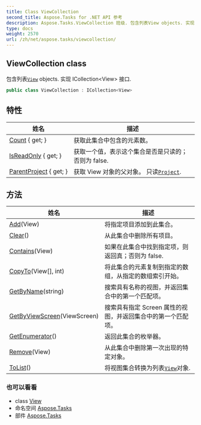 ```yaml
---
title: Class ViewCollection
second_title: Aspose.Tasks for .NET API 参考
description: Aspose.Tasks.ViewCollection 班级. 包含列表View objects. 实现 ICollectionView 接口.
type: docs
weight: 2570
url: /zh/net/aspose.tasks/viewcollection/
---
```

## ViewCollection class

包含列表[`View`](../view/) objects. 实现 ICollection&lt;View&gt; 接口.

```csharp
public class ViewCollection : ICollection<View>
```

## 特性

| 姓名 | 描述 |
| --- | --- |
| [Count](../../aspose.tasks/viewcollection/count/) { get; } | 获取此集合中包含的元素数。 |
| [IsReadOnly](../../aspose.tasks/viewcollection/isreadonly/) { get; } | 获取一个值，表示这个集合是否是只读的；否则为 false. |
| [ParentProject](../../aspose.tasks/viewcollection/parentproject/) { get; } | 获取 View 对象的父对象。 只读[`Project`](../project/). |

## 方法

| 姓名 | 描述 |
| --- | --- |
| [Add](../../aspose.tasks/viewcollection/add/)(View) | 将指定项目添加到此集合。 |
| [Clear](../../aspose.tasks/viewcollection/clear/)() | 从此集合中删除所有项目。 |
| [Contains](../../aspose.tasks/viewcollection/contains/)(View) | 如果在此集合中找到指定项，则返回真；否则为 false. |
| [CopyTo](../../aspose.tasks/viewcollection/copyto/)(View[], int) | 将此集合的元素复制到指定的数组，从指定的数组索引开始。 |
| [GetByName](../../aspose.tasks/viewcollection/getbyname/)(string) | 搜索具有名称的视图，并返回集合中的第一个匹配项。 |
| [GetByViewScreen](../../aspose.tasks/viewcollection/getbyviewscreen/)(ViewScreen) | 搜索具有指定 Screen 属性的视图，并返回集合中的第一个匹配项。 |
| [GetEnumerator](../../aspose.tasks/viewcollection/getenumerator/)() | 返回此集合的枚举器。 |
| [Remove](../../aspose.tasks/viewcollection/remove/)(View) | 从此集合中删除第一次出现的特定对象。 |
| [ToList](../../aspose.tasks/viewcollection/tolist/)() | 将视图集合转换为列表[`View`](../view/)对象. |

### 也可以看看

* class [View](../view/)
* 命名空间 [Aspose.Tasks](../../aspose.tasks/)
* 部件 [Aspose.Tasks](../../)


